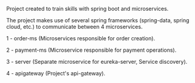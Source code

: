 Project created to train skills with spring boot and microservices.

The project makes use of several spring frameworks (spring-data, spring cloud, etc.) to communicate between 4 microservices.

1 - order-ms (Microservices responsible for order creation).

2 - payment-ms (Microservice responsible for payment operations).

3 - server (Separate microservice for eureka-server, Service discovery).

4 - apigateway (Project's api-gateway).
